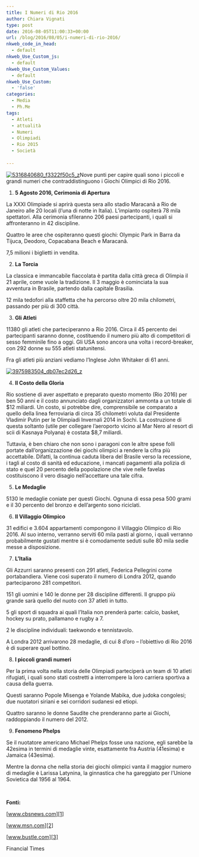 ```yaml
---
title: I Numeri di Rio 2016
author: Chiara Vignati
type: post
date: 2016-08-05T11:00:33+00:00
url: /blog/2016/08/05/i-numeri-di-rio-2016/
nkweb_code_in_head:
  - default
nkweb_Use_Custom_js:
  - default
nkweb_Use_Custom_Values:
  - default
nkweb_Use_Custom:
  - 'false'
categories:
  - Media
  - Ph.Me
tags:
  - Atleti
  - attualità
  - Numeri
  - Olimpiadi
  - Rio 2015
  - Società

---
```

<a href="/wp-content/uploads/2016/08/5316840680_f3322f50c5_z.jpg" rel="lightbox[2455]"><img class="size-medium wp-image-2457 alignleft" src="/wp-content/uploads/2016/08/5316840680_f3322f50c5_z-300x240.jpg" alt="5316840680_f3322f50c5_z" width="300" height="240" srcset="http://www.phme.it/wp-content/uploads/2016/08/5316840680_f3322f50c5_z-300x240.jpg 300w, http://www.phme.it/wp-content/uploads/2016/08/5316840680_f3322f50c5_z.jpg 600w" sizes="(max-width: 300px) 100vw, 300px" /></a>Nove punti per capire quali sono i piccoli e grandi numeri che contraddistinguono i Giochi Olimpici di Rio 2016.

  1. **5 Agosto 2016, Cerimonia di Apertura**

La XXXI Olimpiade si aprirà questa sera allo stadio Maracanã a Rio de Janeiro alle 20 locali (l’una di notte in Italia). L’impianto ospiterà 78 mila spettatori. Alla cerimonia sfileranno 206 paesi partecipanti, i quali si affronteranno in 42 discipline.

Quattro le aree che ospiteranno questi giochi: Olympic Park in Barra da Tijuca, Deodoro, Copacabana Beach e Maracanã.

7,5 milioni i biglietti in vendita.<!--more-->

<ol start="2">
  <li>
    <strong>La Torcia</strong>
  </li>
</ol>

La classica e immancabile fiaccolata è partita dalla città greca di Olimpia il 21 aprile, come vuole la tradizione. Il 3 maggio è cominciata la sua avventura in Brasile, partendo dalla capitale Brasilia.

12 mila tedofori alla staffetta che ha percorso oltre 20 mila chilometri, passando per più di 300 città.

<ol start="3">
  <li>
    <strong>Gli Atleti</strong>
  </li>
</ol>

11380 gli atleti che parteciperanno a Rio 2016. Circa il 45 percento dei partecipanti saranno donne, costituendo il numero più alto di competitori di sesso femminile fino a oggi. Gli USA sono ancora una volta i record-breaker, con 292 donne su 555 atleti statunitensi.

Fra gli atleti più anziani vediamo l’Inglese John Whitaker di 61 anni.

<a href="/wp-content/uploads/2016/08/3975983504_db07ec2d26_z.jpg" rel="lightbox[2455]"><img class="alignright size-medium wp-image-2458" src="/wp-content/uploads/2016/08/3975983504_db07ec2d26_z-300x199.jpg" alt="3975983504_db07ec2d26_z" width="300" height="199" srcset="http://www.phme.it/wp-content/uploads/2016/08/3975983504_db07ec2d26_z-300x199.jpg 300w, http://www.phme.it/wp-content/uploads/2016/08/3975983504_db07ec2d26_z.jpg 500w" sizes="(max-width: 300px) 100vw, 300px" /></a>

<ol start="4">
  <li>
    <strong>Il Costo della Gloria</strong>
  </li>
</ol>

Rio sostiene di aver aspettato e preparato questo momento (Rio 2016) per ben 50 anni e il costo annunciato dagli organizzatori ammonta a un totale di $12 miliardi. Un costo, si potrebbe dire, comprensibile se comparato a quello della linea ferroviaria di circa 35 chilometri voluta dal Presidente Vladimir Putin per le Olimpiadi Invernali 2014 in Sochi. La costruzione di questa soltanto (utile per collegare l’aeroporto vicino al Mar Nero al resort di scii di Kasnaya Polyana) è costata $8,7 miliardi.

Tuttavia, è ben chiaro che non sono i paragoni con le altre spese folli portate dall’organizzazione dei giochi olimpici a rendere la cifra più accettabile. Difatti, la continua caduta libera del Brasile verso la recessione, i tagli al costo di sanità ed educazione, i mancati pagamenti alla polizia di stato e quel 20 percento della popolazione che vive nelle favelas costituiscono il vero disagio nell’accettare una tale cifra.

<ol start="5">
  <li>
    <strong>Le Medaglie</strong>
  </li>
</ol>

5130 le medaglie coniate per questi Giochi. Ognuna di essa pesa 500 grami e il 30 percento del bronzo e dell’argento sono riciclati.

<ol start="6">
  <li>
    <strong>Il Villaggio Olimpico</strong>
  </li>
</ol>

31 edifici e 3.604 appartamenti compongono il Villaggio Olimpico di Rio 2016. Al suo interno, verranno serviti 60 mila pasti al giorno, i quali verranno probabilmente gustati mentre si è comodamente seduti sulle 80 mila sedie messe a disposizione.

<ol start="7">
  <li>
    <strong>L’Italia</strong>
  </li>
</ol>

Gli Azzurri saranno presenti con 291 atleti, Federica Pellegrini come portabandiera. Viene così superato il numero di Londra 2012, quando parteciparono 281 competitori.

151 gli uomini e 140 le donne per 28 discipline differenti. Il gruppo più grande sarà quello del nuoto con 37 atleti in tutto.

5 gli sport di squadra ai quali l’Italia non prenderà parte: calcio, basket, hockey su prato, pallamano e rugby a 7.

2 le discipline individuali: taekwondo e tennistavolo.

A Londra 2012 arrivarono 28 medaglie, di cui 8 d’oro – l’obiettivo di Rio 2016 è di superare quel bottino.

<ol start="8">
  <li>
    <strong>I piccoli grandi numeri</strong>
  </li>
</ol>

Per la prima volta nella storia delle Olimpiadi parteciperà un team di 10 atleti rifugiati, i quali sono stati costretti a interrompere la loro carriera sportiva a causa della guerra.

Questi saranno Popole Misenga e Yolande Mabika, due judoka congolesi; due nuotatori siriani e sei corridori sudanesi ed etiopi.

Quattro saranno le donne Saudite che prenderanno parte ai Giochi, raddoppiando il numero del 2012.

<ol start="9">
  <li>
    <strong>Fenomeno Phelps</strong>
  </li>
</ol>

Se il nuotatore americano Michael Phelps fosse una nazione, egli sarebbe la 42esima in termini di medaglie vinte, esattamente fra Austria (41esima) e Jamaica (43esima).

Mentre la donna che nella storia dei giochi olimpici vanta il maggior numero di medaglie è Larissa Latynina, la ginnastica che ha gareggiato per l’Unione Sovietica dal 1956 al 1964.

&nbsp;

**Fonti:**

[www.cbsnews.com][1]

[www.msn.com][2]

[www.bustle.com][3]

Financial Times

&nbsp;

&nbsp;

&nbsp;

&nbsp;

&nbsp;

 [1]: http://www.cbsnews.com
 [2]: http://www.msn.com
 [3]: http://www.bustle.com